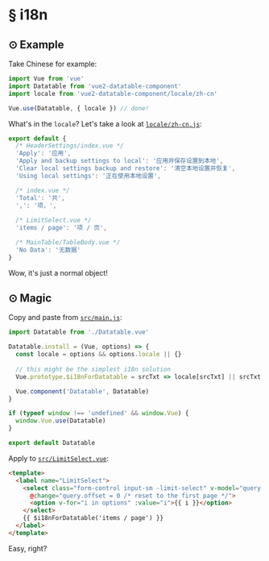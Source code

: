 # § i18n

## ⊙ Example

Take Chinese for example:

```js
import Vue from 'vue'
import Datatable from 'vue2-datatable-component'
import locale from 'vue2-datatable-component/locale/zh-cn'

Vue.use(Datatable, { locale }) // done!
```

What's in the `locale`? Let's take a look at [`locale/zh-cn.js`](https://github.com/OneWayTech/vue2-datatable/blob/master/locale/zh-cn.js):

```js
export default {
  /* HeaderSettings/index.vue */
  'Apply': '应用',
  'Apply and backup settings to local': '应用并保存设置到本地',
  'Clear local settings backup and restore': '清空本地设置并恢复',
  'Using local settings': '正在使用本地设置',

  /* index.vue */
  'Total': '共',
  ',': '项，',
  
  /* LimitSelect.vue */
  'items / page': '项 / 页',

  /* MainTable/TableBody.vue */
  'No Data': '无数据'
}
```

Wow, it's just a normal object!

## ⊙ Magic

Copy and paste from [`src/main.js`](https://github.com/OneWayTech/vue2-datatable/blob/master/src/main.js):

```js
import Datatable from './Datatable.vue'

Datatable.install = (Vue, options) => {
  const locale = options && options.locale || {}
  
  // this might be the simplest i18n solution
  Vue.prototype.$i18nForDatatable = srcTxt => locale[srcTxt] || srcTxt

  Vue.component('Datatable', Datatable)
}

if (typeof window !== 'undefined' && window.Vue) {
  window.Vue.use(Datatable)
}

export default Datatable
```

Apply to [`src/LimitSelect.vue`](https://github.com/OneWayTech/vue2-datatable/blob/master/src/LimitSelect.vue):

```html
<template>
  <label name="LimitSelect">
    <select class="form-control input-sm -limit-select" v-model="query.limit"
      @change="query.offset = 0 /* reset to the first page */">
      <option v-for="i in options" :value="i">{{ i }}</option>
    </select>
    {{ $i18nForDatatable('items / page') }}
  </label>
</template>
```

Easy, right?
